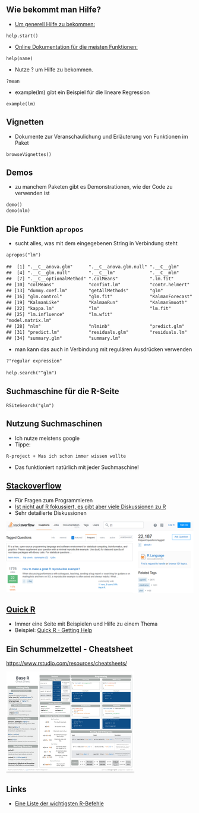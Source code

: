 <!--

## Wie bekommt man Hilfe 

- Foren, Blogs und Supportmöglichkeiten

-->
Wie bekommt man Hilfe?
----------------------

-   [Um generell Hilfe zu
    bekommen:](http://itfeature.com/tag/how-to-get-help-in-r)

<!-- -->

    help.start()

-   [Online Dokumentation für die meisten
    Funktionen:](https://www.r-project.org/help.html)

<!-- -->

    help(name)

-   Nutze ? um Hilfe zu bekommen.

<!-- -->

    ?mean

-   example(lm) gibt ein Beispiel für die lineare Regression

<!-- -->

    example(lm)

Vignetten
---------

-   Dokumente zur Veranschaulichung und Erläuterung von Funktionen im
    Paket

<!-- -->

    browseVignettes()

Demos
-----

-   zu manchem Paketen gibt es Demonstrationen, wie der Code zu
    verwenden ist

<!-- -->

    demo()
    demo(nlm)

Die Funktion `apropos`
----------------------

-   sucht alles, was mit dem eingegebenen String in Verbindung steht

<!-- -->

    apropos("lm")

    ##  [1] ".__C__anova.glm"      ".__C__anova.glm.null" ".__C__glm"           
    ##  [4] ".__C__glm.null"       ".__C__lm"             ".__C__mlm"           
    ##  [7] ".__C__optionalMethod" ".colMeans"            ".lm.fit"             
    ## [10] "colMeans"             "confint.lm"           "contr.helmert"       
    ## [13] "dummy.coef.lm"        "getAllMethods"        "glm"                 
    ## [16] "glm.control"          "glm.fit"              "KalmanForecast"      
    ## [19] "KalmanLike"           "KalmanRun"            "KalmanSmooth"        
    ## [22] "kappa.lm"             "lm"                   "lm.fit"              
    ## [25] "lm.influence"         "lm.wfit"              "model.matrix.lm"     
    ## [28] "nlm"                  "nlminb"               "predict.glm"         
    ## [31] "predict.lm"           "residuals.glm"        "residuals.lm"        
    ## [34] "summary.glm"          "summary.lm"

-   man kann das auch in Verbindung mit regulären Ausdrücken verwenden

<!-- -->

    ?"regular expression"

    help.search("^glm")

Suchmaschine für die R-Seite
----------------------------

    RSiteSearch("glm")

Nutzung Suchmaschinen
---------------------

-   Ich nutze meistens google
-   Tippe:

<!-- -->

    R-project + Was ich schon immer wissen wollte

-   Das funktioniert natürlich mit jeder Suchmaschine!

[Stackoverflow](http://stackoverflow.com/)
------------------------------------------

-   Für Fragen zum Programmieren
-   [Ist nicht auf R fokussiert, es gibt aber viele Diskussionen zu
    R](https://stackoverflow.com/tags/r/info)
-   Sehr detailierte Diskussionen

![](https://github.com/Japhilko/IntroR/blob/master/2017/slides/figure/StackoverflowEx.PNG?raw=true)

[Quick R](http://www.statmethods.net/interface/help.html)
---------------------------------------------------------

-   Immer eine Seite mit Beispielen und Hilfe zu einem Thema
-   Beispiel: [Quick R - Getting
    Help](http://www.statmethods.net/interface/help.html)

Ein Schummelzettel - Cheatsheet
-------------------------------

<https://www.rstudio.com/resources/cheatsheets/>

![](https://github.com/Japhilko/IntroR/blob/master/2017/slides/figure/cheatsheetBaseR.PNG?raw=true)

Links
-----

-   [Eine Liste der wichtigsten
    R-Befehle](https://www.personality-project.org/r/r.commands.html)
